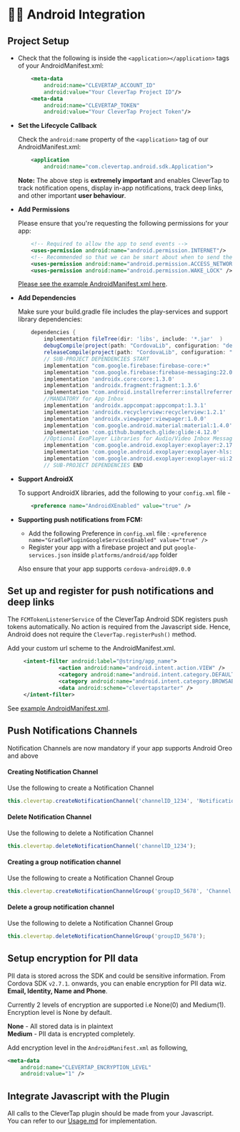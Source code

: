 # 👩‍💻 Android Integration

## Project Setup    
    
+ Check that the following is inside the `<application></application>` tags of your AndroidManifest.xml:  

  ```xml
      <meta-data  
          android:name="CLEVERTAP_ACCOUNT_ID"  
          android:value="Your CleverTap Project ID"/>  
      <meta-data  
          android:name="CLEVERTAP_TOKEN"  
          android:value="Your CleverTap Project Token"/>
  ```

+ **Set the Lifecycle Callback**

  Check the `android:name` property of the `<application>` tag of our AndroidManifest.xml:

  ```xml
      <application
          android:name="com.clevertap.android.sdk.Application">
  ```

  **Note:** The above step is **extremely important** and enables CleverTap to track notification opens, display in-app notifications, track deep links, and other important **user behaviour**.

+ **Add Permissions**

  Please ensure that you're requesting the following permissions for your app:

  ```xml
      <!-- Required to allow the app to send events -->
      <uses-permission android:name="android.permission.INTERNET"/>
      <!-- Recommended so that we can be smart about when to send the data -->
      <uses-permission android:name="android.permission.ACCESS_NETWORK_STATE"/>
      <uses-permission android:name="android.permission.WAKE_LOCK" />
  ```

  [Please see the example AndroidManifest.xml here](https://github.com/CleverTap/clevertap-cordova/blob/master/Samples/Cordova/ExampleProject/platforms/android/app/src/main/AndroidManifest.xml).

+ **Add Dependencies**

  Make sure your build.gradle file includes the play-services and support library dependencies:

  ```groovy
      dependencies {
          implementation fileTree(dir: 'libs', include: '*.jar'  )
          debugCompile(project(path: "CordovaLib", configuration: "debug"))
          releaseCompile(project(path: "CordovaLib", configuration: "release"))
          // SUB-PROJECT DEPENDENCIES START
          implementation "com.google.firebase:firebase-core:+"
          implementation "com.google.firebase:firebase-messaging:22.0.0"
          implementation 'androidx.core:core:1.3.0'
          implementation 'androidx.fragment:fragment:1.3.6'
          implementation "com.android.installreferrer:installreferrer:2.2" //Mandatory for v2.1.8 and above
          //MANDATORY for App Inbox
          implementation 'androidx.appcompat:appcompat:1.3.1'
          implementation 'androidx.recyclerview:recyclerview:1.2.1'
          implementation 'androidx.viewpager:viewpager:1.0.0'
          implementation 'com.google.android.material:material:1.4.0'
          implementation 'com.github.bumptech.glide:glide:4.12.0'
          //Optional ExoPlayer Libraries for Audio/Video Inbox Messages. Audio/Video messages will be dropped without these dependencies
          implementation 'com.google.android.exoplayer:exoplayer:2.17.1'
          implementation 'com.google.android.exoplayer:exoplayer-hls:2.17.1'
          implementation 'com.google.android.exoplayer:exoplayer-ui:2.17.1'
          // SUB-PROJECT DEPENDENCIES END 
  ```  

+ **Support AndroidX**

  To support AndroidX libraries, add the following to your `config.xml` file -

  ```xml
      <preference name="AndroidXEnabled" value="true" />
  ```


+ **Supporting push notifications from FCM:**
  + Add the following Preference in `config.xml` file : `<preference name="GradlePluginGoogleServicesEnabled" value="true" />`
  + Register your app with a firebase project and put `google-services.json` inside `platforms/android/app` folder




  Also ensure that your app supports `cordova-android@9.0.0`


## Set up and register for push notifications and deep links

The `FCMTokenListenerService` of the CleverTap Android SDK registers push tokens automatically. No action is required from the Javascript side. Hence, Android does not require the `CleverTap.registerPush()` method.

Add your custom url scheme to the AndroidManifest.xml.

```xml
     <intent-filter android:label="@string/app_name">
                <action android:name="android.intent.action.VIEW" />
                <category android:name="android.intent.category.DEFAULT" />
                <category android:name="android.intent.category.BROWSABLE" />
                <data android:scheme="clevertapstarter" />
     </intent-filter>
```

See [example AndroidManifest.xml](https://github.com/CleverTap/clevertap-cordova/blob/master/Samples/Cordova/ExampleProject/platforms/android/app/src/main/AndroidManifest.xml).

## Push Notifications Channels

Notification Channels are now mandatory if your app supports Android Oreo and above

#### Creating Notification Channel

Use the following to create a Notification Channel

```javascript 
this.clevertap.createNotificationChannel('channelID_1234', 'Notification Channel', 'channelDescription', 1, true);      
```

#### Delete Notification Channel

Use the following to delete a Notification Channel

```javascript 
this.clevertap.deleteNotificationChannel('channelID_1234');   
```

#### Creating a group notification channel

Use the following to create a Notification Channel Group

```javascript 
this.clevertap.createNotificationChannelGroup('groupID_5678', 'Channel Group Name');    
```

#### Delete a group notification channel

Use the following to delete a Notification Channel Group

```javascript 
this.clevertap.deleteNotificationChannelGroup('groupID_5678');      
```

## Setup encryption for PII data
PII data is stored across the SDK and could be sensitive information. 
From Cordova SDK `v2.7.1`. onwards, you can enable encryption for PII data wiz. **Email, Identity, Name and Phone**.  
  
Currently 2 levels of encryption are supported i.e None(0) and Medium(1). Encryption level is None by default.  

**None** - All stored data is in plaintext    
**Medium** - PII data is encrypted completely. 
   
Add encryption level in the `AndroidManifest.xml` as following,

```xml
<meta-data
    android:name="CLEVERTAP_ENCRYPTION_LEVEL"
    android:value="1" />
```

## Integrate Javascript with the Plugin

All calls to the CleverTap plugin should be made from your Javascript.  
You can refer to our [Usage.md](/docs/Usage.md) for implementation.
